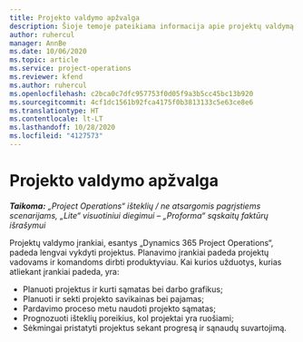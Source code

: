```yaml
---
title: Projekto valdymo apžvalga
description: Šioje temoje pateikiama informacija apie projektų valdymą „Dynamics 365 Project Operations“.
author: ruhercul
manager: AnnBe
ms.date: 10/06/2020
ms.topic: article
ms.service: project-operations
ms.reviewer: kfend
ms.author: ruhercul
ms.openlocfilehash: c2bca0c7dfc957753f0d05f9a3b5cc45bc13b920
ms.sourcegitcommit: 4cf1dc1561b92fca4175f0b3813133c5e63ce8e6
ms.translationtype: HT
ms.contentlocale: lt-LT
ms.lasthandoff: 10/28/2020
ms.locfileid: "4127573"
---
```

# <a name="project-management-overview"></a>Projekto valdymo apžvalga

_**Taikoma:** „Project Operations“ išteklių / ne atsargomis pagrįstiems scenarijams, „Lite“ visuotiniui diegimui – „Proforma“ sąskaitų faktūrų išrašymui_

Projektų valdymo įrankiai, esantys „Dynamics 365 Project Operations“, padeda lengvai vykdyti projektus. Planavimo įrankiai padeda projektų vadovams ir komandoms dirbti produktyviau. Kai kurios užduotys, kurias atliekant įrankiai padeda, yra:

- Planuoti projektus ir kurti sąmatas bei darbo grafikus;
- Planuoti ir sekti projekto savikainas bei pajamas;
- Pardavimo proceso metu naudoti projekto sąmatas;
- Prognozuoti išteklių poreikius, kol projektai yra ruošiami;
- Sėkmingai pristatyti projektus sekant progresą ir sąnaudų suvartojimą.
